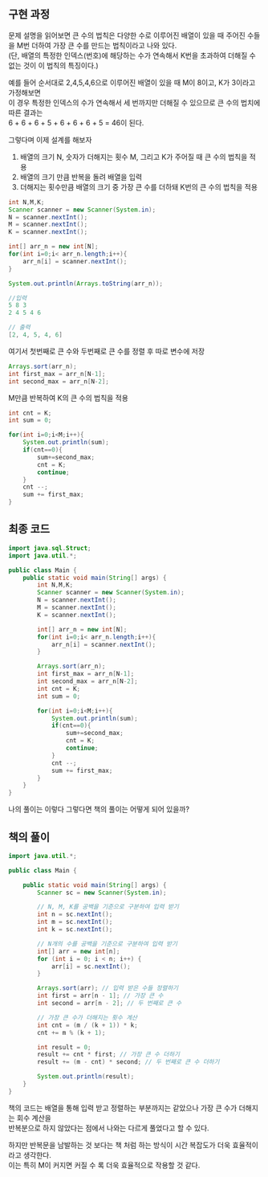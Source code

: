 ## 구현 과정

문제 설명을 읽어보면 큰 수의 법칙은 다양한 수로 이루어진 배열이 있을 때 주어진 수들을 M번 더하여 가장 큰 수를 만드는 법칙이라고 나와 있다.  
(단, 배열의 특정한 인덱스(번호)에 해당하는 수가 연속해서 K번을 초과하여 더해질 수 없는 것이 이 법칙의 특징이다.)

예를 들어 순서대로 2,4,5,4,6으로 이루어진 배열이 있을 때 M이 8이고, K가 3이라고 가정해보면  
이 경우 특정한 인덱스의 수가 연속해서 세 번까지만 더해질 수 있으므로 큰 수의 법치에 따른 결과는  
6 + 6 + 6 + 5 + 6 + 6 + 6 + 5 = 46이 된다.

그렇다며 이제 설계를 해보자
1. 배열의 크기 N, 숫자가 더해지는 횟수 M, 그리고 K가 주어질 때 큰 수의 법칙을 적용
2. 배열의 크기 만큼 반복을 돌려 배열을 입력
3. 더해지는 횟수만큼 배열의 크기 중 가장 큰 수를 더하돼 K번의 큰 수의 법칙을 적용

```java
int N,M,K;
Scanner scanner = new Scanner(System.in);
N = scanner.nextInt();
M = scanner.nextInt();
K = scanner.nextInt();

int[] arr_n = new int[N];
for(int i=0;i< arr_n.length;i++){
    arr_n[i] = scanner.nextInt();
}

System.out.println(Arrays.toString(arr_n));

//입력 
5 8 3
2 4 5 4 6

// 출력
[2, 4, 5, 4, 6]
```

여기서 첫번째로 큰 수와 두번째로 큰 수를 정렬 후 따로 변수에 저장
```java
Arrays.sort(arr_n);
int first_max = arr_n[N-1];
int second_max = arr_n[N-2];
```

M만큼 반복하여 K의 큰 수의 법칙을 적용
```java
int cnt = K;
int sum = 0;

for(int i=0;i<M;i++){
    System.out.println(sum);
    if(cnt==0){
        sum+=second_max;
        cnt = K;
        continue;
    }
    cnt --;
    sum += first_max;
}
```

## 최종 코드
```java
import java.sql.Struct;
import java.util.*;

public class Main {
    public static void main(String[] args) {
        int N,M,K;
        Scanner scanner = new Scanner(System.in);
        N = scanner.nextInt();
        M = scanner.nextInt();
        K = scanner.nextInt();

        int[] arr_n = new int[N];
        for(int i=0;i< arr_n.length;i++){
            arr_n[i] = scanner.nextInt();
        }

        Arrays.sort(arr_n);
        int first_max = arr_n[N-1];
        int second_max = arr_n[N-2];
        int cnt = K;
        int sum = 0;

        for(int i=0;i<M;i++){
            System.out.println(sum);
            if(cnt==0){
                sum+=second_max;
                cnt = K;
                continue;
            }
            cnt --;
            sum += first_max;
        }
    }
}
```

나의 풀이는 이렇다 그렇다면 책의 풀이는 어떻게 되어 있을까?

## 책의 풀이
```java
import java.util.*;

public class Main {

    public static void main(String[] args) {
        Scanner sc = new Scanner(System.in);

        // N, M, K를 공백을 기준으로 구분하여 입력 받기
        int n = sc.nextInt();
        int m = sc.nextInt();
        int k = sc.nextInt();

        // N개의 수를 공백을 기준으로 구분하여 입력 받기
        int[] arr = new int[n];
        for (int i = 0; i < n; i++) {
            arr[i] = sc.nextInt();
        }

        Arrays.sort(arr); // 입력 받은 수들 정렬하기
        int first = arr[n - 1]; // 가장 큰 수
        int second = arr[n - 2]; // 두 번째로 큰 수

        // 가장 큰 수가 더해지는 횟수 계산
        int cnt = (m / (k + 1)) * k;
        cnt += m % (k + 1);

        int result = 0;
        result += cnt * first; // 가장 큰 수 더하기
        result += (m - cnt) * second; // 두 번째로 큰 수 더하기

        System.out.println(result);
    }
}
```

책의 코드는 배열을 통해 입력 받고 정렬하는 부분까지는 같았으나 가장 큰 수가 더해지는 회수 계산을  
반복분으로 하지 않았다는 점에서 나와는 다르게 풀었다고 할 수 있다.

하지만 반복문을 남발하는 것 보다는 책 처럼 하는 방식이 시간 복잡도가 더욱 효율적이라고 생각한다.  
이는 특히 M이 커지면 커질 수 록 더욱 효율적으로 작용할 것 같다.